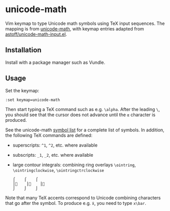 
unicode-math
============

Vim keymap to type Unicode math symbols using TeX input sequences. The mapping
is from [unicode-math], with keymap entries adapted from
[astoff/unicode-math-input.el].


Installation
------------

Install with a package manager such as Vundle.


Usage
-----

Set the keymap:

    :set keymap=unicode-math

Then start typing a TeX command such as e.g. `\alpha`. After the leading `\`,
you should see that the cursor does not advance until the `α` character is
produced.

See the unicode-math [symbol list] for a complete list of symbols. In addition,
the following TeX commands are defined:

- superscripts: `^1`, `^2`, etc. where available
- subscripts: `_1`, `_2`, etc. where available
- large contour integrals: combining ring overlays `\ointring`,
  `\ointringclockwise`, `\ointringctrclockwise`

      ⌠    ⌠    ⌠
      ⎮⃘    ⎮⃙    ⎮⃚
      ⌡    ⌡    ⌡

Note that many TeX accents correspond to Unicode combining characters that go
after the symbol.  To produce e.g. `x̄`, you need to type `x\bar`.


[unicode-math]: http://ctan.org/pkg/unicode-math
[astoff/unicode-math-input.el]: https://github.com/astoff/unicode-math-input.el
[symbol list]: http://mirrors.ctan.org/macros/unicodetex/latex/unicode-math/unimath-symbols.pdf
